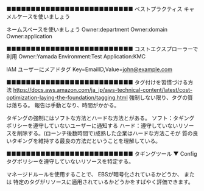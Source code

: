 ■■■■■■■■■■■■■■■■■■■■■■■■■■ ベストプラクティス
キャメルケースを使いましょう

ネームスペースを使いましょう
Owner:department
Owner:domain
Owner:application

■■■■■■■■■■■■■■■■■■■■■■■■■■ コストエクスプローラーで利用
Owner:Yamada
Environment:Test
Application:KMC


IAM ユーザーにメアドタグ
Key=EmailID,Value=john@example.com

■■■■■■■■■■■■■■■■■■■■■■■■■■ タグ付けを習慣づける方法
https://docs.aws.amazon.com/ja_jp/aws-technical-content/latest/cost-optimization-laying-the-foundation/tagging.html
強制しない限り、タグの質は落ちる。
報告は手動となり、時間がかかる。

タギングの強制にはソフトな方法とハードな方法とがある。
ソフト：タギングポリシーを遵守していないユーザーに通知する
ハード：遵守していないリソースを削除する。(ローンチ後数時間で)成熟した企業はハードな方法こそが
質の良いタギングを維持する最良の方法だということを理解している。

■■■■■■■■■■■■■■■■■■■■■■■■■■ タギングツール
▼ Config
タグポリシーを遵守していないリソースを特定する。

マネージドルールを使用することで、 EBSが暗号化されているかどうか、
または 特定のタグがリソースに適用されているかどうかをすばやく評価できます。
